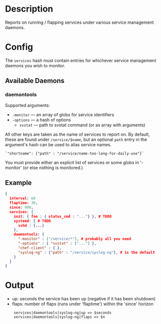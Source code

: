 # Description

Reports on running / flapping services under various service management
daemons.

# Config

The `services` hash must contain entries for whichever service
management daemons you wish to monitor.

## Available Daemons

### daemontools

Supported arguments:

* `-monitor` — an array of globs for service identifiers
* `-options` — a hash of options
    * `svstat` — path to svstat command (or as array with arguments)

All other keys are taken as the name of services to report on.  By
default, these are found under `/service/$name`, but an optional `path`
entry in the argument's hash can be used to alias service names.

    `"shortname": {"path" : "/service/name-too-long-for-daily-use"}`

You must provide either an explicit list of services or some globs in
'-monitor' (or else nothing is monitored.)

## Example

```json
{
  interval: 60
  flaptime: 30,
  since: 900,
  services: {
    init: { foo : { status_cmd : "..."} }, # TODO
    systemd: { # TODO
      sshd : {...}
    },
    daemontools: {
      "-monitor" : ["/service/*"], # probably all you need
      "-options" : { "svstat" : ["..."] },
      "chef-client" : { },
      "syslog-ng" : {"path" : "/service/syslog-ng"}, # is the default
    }
  }
}
```

# Output

* up: seconds the service has been up (negative if it has been shutdown)
* flaps: number of flaps (runs under 'flaptime') within the 'since' horizon

```none
    services|daemontools|syslog-ng|up => $seconds
    services|daemontools|syslog-ng|flaps => $n
```
